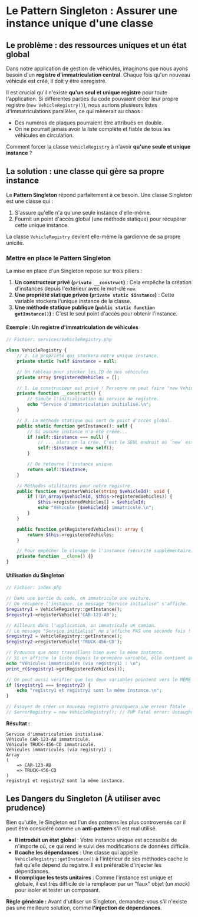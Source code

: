 
# Le Pattern Singleton : Assurer une instance unique d'une classe

## Le problème : des ressources uniques et un état global

Dans notre application de gestion de véhicules, imaginons que nous ayons besoin d'un **registre d'immatriculation central**. Chaque fois qu'un nouveau véhicule est créé, il doit y être enregistré.

Il est crucial qu'il n'existe **qu'un seul et unique registre** pour toute l'application. Si différentes parties du code pouvaient créer leur propre registre (`new VehicleRegistry()`), nous aurions plusieurs listes d'immatriculations parallèles, ce qui mènerait au chaos :
-   Des numéros de plaques pourraient être attribués en double.
-   On ne pourrait jamais avoir la liste complète et fiable de tous les véhicules en circulation.

Comment forcer la classe `VehicleRegistry` à n'avoir **qu'une seule et unique instance** ?

## La solution : une classe qui gère sa propre instance

Le **Pattern Singleton** répond parfaitement à ce besoin. Une classe Singleton est une classe qui :
1.  S'assure qu'elle n'a qu'une seule instance d'elle-même.
2.  Fournit un point d'accès global (une méthode statique) pour récupérer cette unique instance.

La classe `VehicleRegistry` devient elle-même la gardienne de sa propre unicité.

### Mettre en place le Pattern Singleton

La mise en place d'un Singleton repose sur trois piliers :

1.  **Un constructeur privé (`private __construct`)** : Cela empêche la création d'instances depuis l'extérieur avec le mot-clé `new`.
2.  **Une propriété statique privée (`private static $instance`)** : Cette variable stockera l'unique instance de la classe.
3.  **Une méthode statique publique (`public static function getInstance()`)** : C'est le seul point d'accès pour obtenir l'instance.

#### Exemple : Un registre d'immatriculation de véhicules

```php
// Fichier: services/VehicleRegistry.php

class VehicleRegistry {
    // 2. La propriété qui stockera notre unique instance.
    private static ?self $instance = null;

    // Un tableau pour stocker les ID de nos véhicules
    private array $registeredVehicles = [];

    // 1. Le constructeur est privé ! Personne ne peut faire "new VehicleRegistry()".
    private function __construct() {
        // Simule l'initialisation du service de registre.
        echo "Service d'immatriculation initialisé.\n";
    }

    // 3. La méthode statique qui sert de point d'accès global.
    public static function getInstance(): self {
        // Si aucune instance n'a été créée...
        if (self::$instance === null) {
            // ... alors on la crée. C'est le SEUL endroit où `new` est appelé.
            self::$instance = new self();
        }

        // On retourne l'instance unique.
        return self::$instance;
    }

    // Méthodes utilitaires pour notre registre
    public function registerVehicle(string $vehicleId): void {
        if (!in_array($vehicleId, $this->registeredVehicles)) {
            $this->registeredVehicles[] = $vehicleId;
            echo "Véhicule {$vehicleId} immatriculé.\n";
        }
    }

    public function getRegisteredVehicles(): array {
        return $this->registeredVehicles;
    }

    // Pour empêcher le clonage de l'instance (sécurité supplémentaire)
    private function __clone() {}
}
```

#### Utilisation du Singleton

```php
// Fichier: index.php

// Dans une partie du code, on immatricule une voiture.
// On récupère l'instance. Le message "Service initialisé" s'affiche.
$registry1 = VehicleRegistry::getInstance();
$registry1->registerVehicle('CAR-123-AB');

// Ailleurs dans l'application, on immatricule un camion.
// Le message "Service initialisé" ne s'affiche PAS une seconde fois !
$registry2 = VehicleRegistry::getInstance();
$registry2->registerVehicle('TRUCK-456-CD');

// Prouvons que nous travaillons bien avec la même instance.
// Si on affiche la liste depuis la première variable, elle contient aussi le camion !
echo "Véhicules immatriculés (via registry1) : \n";
print_r($registry1->getRegisteredVehicles());

// On peut aussi vérifier que les deux variables pointent vers le MÊME objet
if ($registry1 === $registry2) {
    echo "registry1 et registry2 sont la même instance.\n";
}

// Essayer de créer un nouveau registre provoquera une erreur fatale
// $errorRegistry = new VehicleRegistry(); // PHP Fatal error: Uncaught Error: Call to private VehicleRegistry::__construct()
```
**Résultat :**
```
Service d'immatriculation initialisé.
Véhicule CAR-123-AB immatriculé.
Véhicule TRUCK-456-CD immatriculé.
Véhicules immatriculés (via registry1) : 
Array
(
    => CAR-123-AB
    => TRUCK-456-CD
)
registry1 et registry2 sont la même instance.
```

## Les Dangers du Singleton (À utiliser avec prudence)

Bien qu'utile, le Singleton est l'un des patterns les plus controversés car il peut être considéré comme un **anti-pattern** s'il est mal utilisé.

-   **Il introduit un état global** : Votre instance unique est accessible de n'importe où, ce qui rend le suivi des modifications de données difficile.
-   **Il cache les dépendances** : Une classe qui appelle `VehicleRegistry::getInstance()` à l'intérieur de ses méthodes cache le fait qu'elle dépend du registre. Il est préférable d'injecter les dépendances.
-   **Il complique les tests unitaires** : Comme l'instance est unique et globale, il est très difficile de la remplacer par un "faux" objet (un *mock*) pour isoler et tester un composant.

**Règle générale :** Avant d'utiliser un Singleton, demandez-vous s'il n'existe pas une meilleure solution, comme **l'injection de dépendances**.